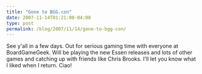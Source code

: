 ```yaml
---
title: "Gone to BGG.con"
date: 2007-11-14T01:21:00-04:00
type: post
permalink: /blog/2007/11/14/gone-to-bgg-con/
---
```

See y'all in a few days. Out for serious gaming time with everyone at BoardGameGeek. Will be playing the new Essen releases and lots of other games and catching up with friends like Chris Brooks. I'll let you know what I liked when I return. Ciao!
